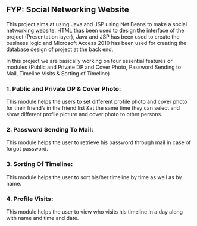 ## FYP: Social Networking Website

This project aims at using Java and JSP using Net Beans to make a social networking website. HTML thas been used to design the interface of the project (Presentation layer), Java and JSP has been used to create the business logic and Microsoft Access 2010 has been used for creating the database design of project at the back end.


In this project we are basically working on four essential features or modules (Public and Private DP and Cover Photo, Password Sending to Mail, Timeline Visits & Sorting of Timeline)

### 1. Public and Private DP & Cover Photo:
This module helps the users to set different profile photo and cover photo for their friend’s in the friend list &at the same time they can select and show different profile picture and cover photo to other persons.


### 2.  Password Sending To Mail:
This module helps the user to retrieve his password through mail in case of forgot password.

### 3.  Sorting Of Timeline:
This module helps the user to sort his/her timeline by time as well as by name.


### 4.  Profile Visits:
This module helps the user to view who visits his timeline in a day along with name and time and date.


